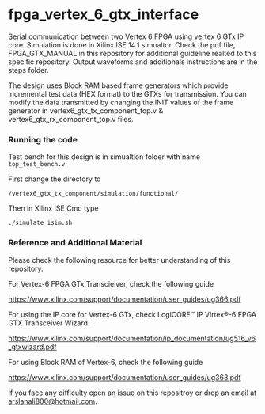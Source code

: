 # fpga_vertex_6_gtx_interface

Serial communication between two Vertex 6 FPGA using vertex 6 GTx IP core. Simulation is done in Xilinx ISE 14.1 simualtor. Check the pdf file, FPGA_GTX_MANUAL in this repository for additional guideline realted to this specific repository. Output waveforms and additionals instructions are in the steps folder.

The design uses Block RAM based frame generators which provide incremental test data (HEX format) to the GTXs for transmission. You can modify the data transmitted by changing the INIT values of the frame generator in vertex6_gtx_tx_component_top.v & vertex6_gtx_rx_component_top.v files. 

### Running the code

Test bench for this design is in simualtion folder with name ``` top_test_bench.v``` 

First change the directory to 
```
/vertex6_gtx_tx_component/simulation/functional/
```

Then in Xilinx ISE Cmd type

```
./simulate_isim.sh
```

### Reference and Additional Material

Please check the following resource for better understanding of this repository.

For Vertex-6 FPGA GTx Transcieiver, check the following guide

https://www.xilinx.com/support/documentation/user_guides/ug366.pdf

For using the IP core for Vertex-6 GTx, check LogiCORE™ IP Virtex®-6 FPGA GTX Transceiver Wizard.

https://www.xilinx.com/support/documentation/ip_documentation/ug516_v6_gtxwizard.pdf

For using Block RAM of Vertex-6, check the following guide

https://www.xilinx.com/support/documentation/user_guides/ug363.pdf


If you face any difficulty open an issue on this repositroy or drop an email at arslanali800@hotmail.com.
